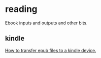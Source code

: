 # reading

Ebook inputs and outputs and other bits.


## kindle

[How to transfer epub files to a kindle device.](https://www.howtogeek.com/798894/how-to-transfer-epub-to-kindle/)
